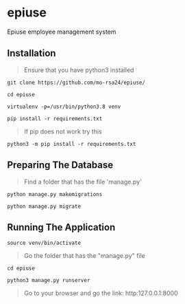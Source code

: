 # epiuse
Epiuse employee management system
## Installation
> Ensure that you have python3 installed

`git clone https://github.com/mo-rsa24/epiuse/`

`cd epiuse`

`virtualenv -p=/usr/bin/python3.8 venv`

`pip install -r requirements.txt`

> If pip does not work try this

 `python3 -m pip install -r requirements.txt`
 
## Preparing The Database
> Find a folder that has the file 'manage.py'

`python manage.py makemigrations`

`python manage.py migrate`
 
 
## Running The Application
`source venv/bin/activate`

> Go the folder that has the "manage.py" file

`cd epiuse`

`python3 manage.py runserver`

> Go to your browser and go the link: http:127.0.0.1:8000
